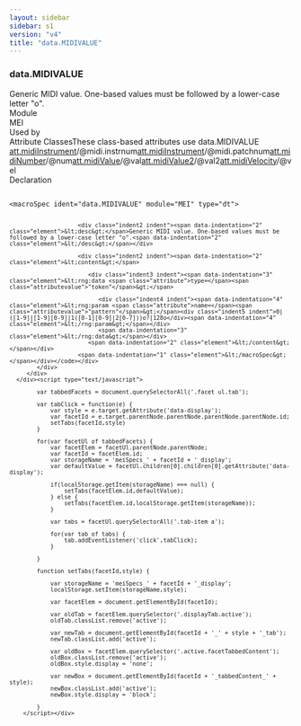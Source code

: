 ```yaml
---
layout: sidebar
sidebar: s1
version: "v4"
title: "data.MIDIVALUE"
---
```

<div class="specPage">
   <div class="datatypeSpec">
      <h3 id="data.MIDIVALUE">data.MIDIVALUE</h3>
      <div class="specs">
         <div class="desc">Generic MIDI value. One-based values must be followed by a lower-case letter "o".</div>
         <div class="facet module">
            <div class="label">Module</div>
            <div class="statement text">MEI</div>
         </div>
         <div class="facet usedBy" id="usedBy">
            <div class="label">Used by</div>
            <div class="statement list">
               <div class="classBox dtBox" title="Attribute Classes">
                  <div class="classHeading"><label class="classLabel">Attribute Classes</label><span class="classDesc">These class-based attributes use data.MIDIVALUE</span></div>
                  <div class="classContent"><span class="ident attclass" data-ident="att.midiInstrument" data-module="MEI.midi"><a class="classLink" title="Attributes that record MIDI instrument information." href="{{ site.baseurl }}/{{ page.version }}/attribute-classes/att.midiinstrument.html">att.midiInstrument</a>/<span title="Captures the General MIDI instrument number. Use an integer for a 0-based value. An integer preceded by &#34;in&#34; indicates a 1-based value.">@midi.instrnum</span></span><span class="ident attclass" data-ident="att.midiInstrument" data-module="MEI.midi"><a class="classLink" title="Attributes that record MIDI instrument information." href="{{ site.baseurl }}/{{ page.version }}/attribute-classes/att.midiinstrument.html">att.midiInstrument</a>/<span title="Records a non-General MIDI patch/instrument number.">@midi.patchnum</span></span><span class="ident attclass" data-ident="att.midiNumber" data-module="MEI.midi"><a class="classLink" title="Attributes that record MIDI numbers." href="{{ site.baseurl }}/{{ page.version }}/attribute-classes/att.midinumber.html">att.midiNumber</a>/<span title="MIDI number in the range set by data.MIDIVALUE.">@num</span></span><span class="ident attclass" data-ident="att.midiValue" data-module="MEI.midi"><a class="classLink" title="Attributes that record MIDI values." href="{{ site.baseurl }}/{{ page.version }}/attribute-classes/att.midivalue.html">att.midiValue</a>/<span title="MIDI number.">@val</span></span><span class="ident attclass" data-ident="att.midiValue2" data-module="MEI.midi"><a class="classLink" title="Attributes that record terminal MIDI values." href="{{ site.baseurl }}/{{ page.version }}/attribute-classes/att.midivalue2.html">att.midiValue2</a>/<span title="MIDI number.">@val2</span></span><span class="ident attclass" data-ident="att.midiVelocity" data-module="MEI.midi"><a class="classLink" title="MIDI attributes pertaining to key velocity." href="{{ site.baseurl }}/{{ page.version }}/attribute-classes/att.midivelocity.html">att.midiVelocity</a>/<span title="MIDI Note-on/off velocity.">@vel</span></span></div>
               </div>
            </div>
         </div>
         <div class="facet declaration">
            <div class="label">Declaration</div>
            <div class="statement declaration">
               <div class="code" xml:space="preserve" data-lang="ODD"><code>
                     <div class="indent1 indent"><span data-indentation="1" class="element">&lt;macroSpec <span class="attribute">ident=</span><span class="attributevalue">"data.MIDIVALUE"</span> <span class="attribute">module=</span><span class="attributevalue">"MEI"</span> <span class="attribute">type=</span><span class="attributevalue">"dt"</span>&gt;</span>
                        
                        <div class="indent2 indent"><span data-indentation="2" class="element">&lt;desc&gt;</span>Generic MIDI value. One-based values must be followed by a lower-case letter "o".<span data-indentation="2" class="element">&lt;/desc&gt;</span></div>
                        
                        <div class="indent2 indent"><span data-indentation="2" class="element">&lt;content&gt;</span>
                           
                           <div class="indent3 indent"><span data-indentation="3" class="element">&lt;rng:data <span class="attribute">type=</span><span class="attributevalue">"token"</span>&gt;</span>
                              
                              <div class="indent4 indent"><span data-indentation="4" class="element">&lt;rng:param <span class="attribute">name=</span><span class="attributevalue">"pattern"</span>&gt;</span><div class="indent5 indent">0|([1-9]|[1-9][0-9]|1([0-1][0-9]|2[0-7]))o?|128o</div><span data-indentation="4" class="element">&lt;/rng:param&gt;</span></div>
                              <span data-indentation="3" class="element">&lt;/rng:data&gt;</span></div>
                           <span data-indentation="2" class="element">&lt;/content&gt;</span></div>
                        <span data-indentation="1" class="element">&lt;/macroSpec&gt;</span></div></code></div>
            </div>
         </div>
      </div><script type="text/javascript">
            
            var tabbedFacets = document.querySelectorAll('.facet ul.tab');
            
            var tabClick = function(e) {
                var style = e.target.getAttribute('data-display');
                var facetId = e.target.parentNode.parentNode.parentNode.parentNode.id;
                setTabs(facetId,style)
            }
            
            for(var facetUl of tabbedFacets) {
                var facetElem = facetUl.parentNode.parentNode;
                var facetId = facetElem.id;
                var storageName = 'meiSpecs_' + facetId + '_display';
                var defaultValue = facetUl.children[0].children[0].getAttribute('data-display');
                
                if(localStorage.getItem(storageName) === null) {
                    setTabs(facetElem.id,defaultValue);
                } else {
                    setTabs(facetElem.id,localStorage.getItem(storageName));
                }
                
                var tabs = facetUl.querySelectorAll('.tab-item a');
                
                for(var tab of tabs) {
                    tab.addEventListener('click',tabClick);
                }
                
            }
            
            function setTabs(facetId,style) {
                
                var storageName = 'meiSpecs_' + facetId + '_display';
                localStorage.setItem(storageName,style);
                
                var facetElem = document.getElementById(facetId);
                
                var oldTab = facetElem.querySelector('.displayTab.active');
                oldTab.classList.remove('active');
                
                var newTab = document.getElementById(facetId + '_' + style + '_tab');
                newTab.classList.add('active');
                
                var oldBox = facetElem.querySelector('.active.facetTabbedContent');
                oldBox.classList.remove('active');
                oldBox.style.display = 'none';
                
                var newBox = document.getElementById(facetId + '_tabbedContent_' + style);
                newBox.classList.add('active');
                newBox.style.display = 'block';
                
            }
        </script></div>
</div>